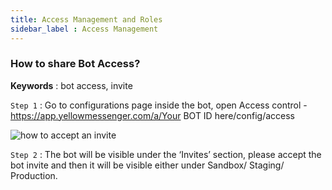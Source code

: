 ```yaml
---
title: Access Management and Roles
sidebar_label : Access Management
---
```


### How to share Bot Access?

**Keywords** : bot access, invite

`Step 1` : Go to configurations page inside the bot, open Access control - https://app.yellowmessenger.com/a/Your BOT ID here/config/access

![how to accept an invite](https://cdn.yellowmessenger.com/05ap4EBkgSM11615523518819.gif)

`Step 2` : The bot will be visible under the ‘Invites’ section, please accept the bot invite and then it will be visible either under Sandbox/ Staging/ Production.